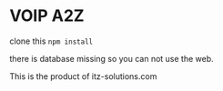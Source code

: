 # VOIP A2Z 
clone this 
    `npm install`

there is database missing so you can not use the web. 



This is the product of itz-solutions.com